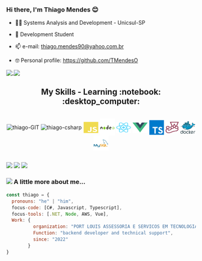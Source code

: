 ### Hi there, I'm Thiago Mendes 😊

- 👨‍💻 Systems Analysis and Development - Unicsul-SP
- 🌱 Development Student
- 📫 e-mail: thiago.mendes90@yahoo.com.br
- 🤓 Personal profile: https://github.com/TMendesO
  
  <div>
 <a href="https://github.com/ThiagoMendesOl/github-readme-stats">
  <img align="center" width=400 src="https://github-readme-stats.vercel.app/api?username=ThiagoMendesOl&show_icons=true&theme=onedark" />
</a>
<a href="https://github.com/ThiagoMendesOl/convoychat">
  <img align="center" src="https://github-readme-stats.vercel.app/api/top-langs/?username=ThiagoMendesOl&layout=compact&langs_count=7&theme=dracula"/>
</a 
  </div>
  <h2 align="center">My Skills - Learning :notebook: :desktop_computer:</h2> 
 <div align="center" style="display: inline_block"><br>
    <img align="center" alt="thiago-GIT" height="35" width="45" src="https://img.icons8.com/color/48/000000/git.png">
   <img align="center" alt="thiago-csharp" height="40" width="45" src="https://img.icons8.com/color/96/c-sharp-logo.png">
  <img align="center" alt="thiago-Js" height="30" width="40" src="https://raw.githubusercontent.com/devicons/devicon/master/icons/javascript/javascript-plain.svg">
   <img align="center" alt="thiago-NODE" height="45" width="40" src="https://github.com/devicons/devicon/blob/master/icons/nodejs/nodejs-original-wordmark.svg" />
  <img align="center" alt="thiago-React" height="30" width="40" src="https://raw.githubusercontent.com/devicons/devicon/master/icons/react/react-original.svg">
   <img align="center" alt="thiago-Vue" height="30" width="40" src="https://raw.githubusercontent.com/github/explore/80688e429a7d4ef2fca1e82350fe8e3517d3494d/topics/vue/vue.png">  
  <img align="center" alt="thiago-TypeScript" height="40" width="40" src="https://github.com/devicons/devicon/blob/master/icons/typescript/typescript-original.svg" /> 
  <img align="center" alt="thiago-Jest" height="30" width="35" src="https://github.com/devicons/devicon/blob/master/icons/jest/jest-plain.svg" />  
  <img align="center" alt="thiago-Docker" height="40" width="40" src="https://github.com/devicons/devicon/blob/master/icons/docker/docker-original-wordmark.svg" />
  <img align="center" alt="thiago-SQL" height="40" width="40" src="https://github.com/devicons/devicon/blob/master/icons/mysql/mysql-original-wordmark.svg" />
  
  </div>
  
  ##
   <div align="left">       
    <a href="https://www.instagram.com/tmendesof/" target="_blank"><img src="https://img.shields.io/badge/-Instagram-%23E4405F?style=for-the-badge&logo=instagram&logoColor=white" target="_blank"></a>
  <a href = "mailto:thiago.mendes90@yahoo.com.br"><img src="https://img.shields.io/badge/-Gmail-%23333?style=for-the-badge&logo=gmail&logoColor=white" target="_blank"></a>
  <a href="https://www.linkedin.com/in/thiago-mendes-386216178/"><img src="https://img.shields.io/badge/-LinkedIn-%230077B5?style=for-the-badge&logo=linkedin&logoColor=white" target="_blank"></a> 
 
</div> 
  
 ### <img src="https://media.giphy.com/media/VgCDAzcKvsR6OM0uWg/giphy.gif" width="50"> A little more about me...  

```javascript
const thiago = {
  pronouns: "he" | "him",
  focus-code: [C#, Javascript, Typescript],
  focus-tools: [.NET, Node, AWS, Vue],
  Work: {
          organization: "PORT LOUIS ASSESSORIA E SERVICOS EM TECNOLOGIA DA INFORMACAO LTDA",
          Function: "backend developer and technical support",
          since: "2022"
        }
}
```
